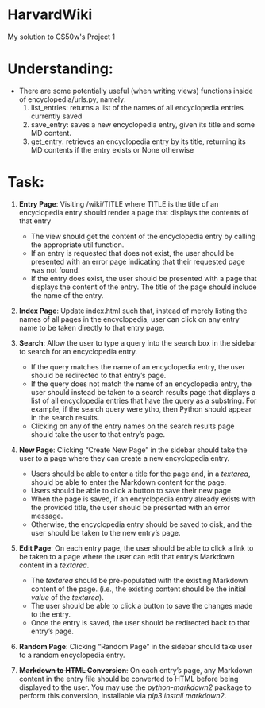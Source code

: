 # HarvardWiki
My solution to CS50w's Project 1


# Understanding:
- There are some potentially useful (when writing views) functions inside of encyclopedia/urls.py, namely:
    1. list_entries: returns a list of the names of all encyclopedia entries currently saved
    2. save_entry: saves a new encyclopedia entry, given its title and some MD content.
    3. get_entry: retrieves an encyclopedia entry by its title, returning its MD contents if the entry exists or None otherwise

# Task:
1. **Entry Page**: Visiting /wiki/TITLE where TITLE is the title of an encyclopedia entry should render a page that displays the contents of that entry
    - The view should get the content of the encyclopedia entry by calling the appropriate util function.
    - If an entry is requested that does not exist, the user should be presented with an error page indicating that their requested page was not found.
    - If the entry does exist, the user should be presented with a page that displays the content of the entry. The title of the page should include the name of the entry.

2. **Index Page**: Update index.html such that, instead of merely listing the names of all pages in the encyclopedia, user can click on any entry name to be taken directly to that entry page.

3. **Search**: Allow the user to type a query into the search box in the sidebar to search for an encyclopedia entry.
    - If the query matches the name of an encyclopedia entry, the user should be redirected to that entry’s page.
    - If the query does not match the name of an encyclopedia entry, the user should instead be taken to a search results page that displays a list of all encyclopedia entries that have the query as a substring. For example, if the search query were ytho, then Python should appear in the search results.
    - Clicking on any of the entry names on the search results page should take the user to that entry’s page.

4. **New Page**: Clicking “Create New Page” in the sidebar should take the user to a page where they can create a new encyclopedia entry.
    - Users should be able to enter a title for the page and, in a _textarea_, should be able to enter the Markdown content for the page.
    - Users should be able to click a button to save their new page.
    - When the page is saved, if an encyclopedia entry already exists with the provided title, the user should be presented with an error message.
    - Otherwise, the encyclopedia entry should be saved to disk, and the user should be taken to the new entry’s page.

5. **Edit Page**: On each entry page, the user should be able to click a link to be taken to a page where the user can edit that entry’s Markdown content in a _textarea_.
    - The _textarea_ should be pre-populated with the existing Markdown content of the page. (i.e., the existing content should be the initial _value_ of the _textarea_).
    - The user should be able to click a button to save the changes made to the entry.
    - Once the entry is saved, the user should be redirected back to that entry’s page.

6. **Random Page**: Clicking “Random Page” in the sidebar should take user to a random encyclopedia entry.

7. ~~**Markdown to HTML Conversion**:~~ On each entry’s page, any Markdown content in the entry file should be converted to HTML before being displayed to the user. You may use the _python-markdown2_ package to perform this conversion, installable via _pip3 install markdown2_.